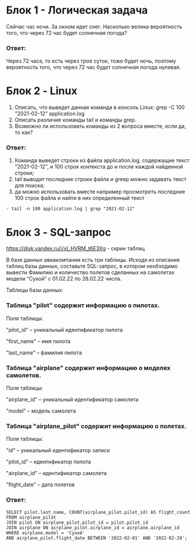 # Блок 1 - Логическая задача
  Сейчас час ночи. За окном идет снег. Насколько велика вероятность того, что через 72 час будет солнечная погода? 
### Ответ: 
Через 72 часа, то есть через трое суток, тоже будет ночь, поэтому вероятность того, что через 72 час будет солнечная погода нулевая.

# Блок 2 - Linux
  1. Описать, что выведет данная команда в консоль Linux:
grep -C 100 "2021-02-12" application.log
  2. Описать различие команды tail и команды grep. 
  3. Возможно ли использовать команды из 2 вопроса вместе, если да, то как?

### Ответ: 
   1. Команда выведет строки из файла application.log, содержащие текст "2021-02-12", и 100 строк контекста до и после каждой найденной строки;
   2. tail выводит последние строки файла и greep можно задавать текст для поиска;
   3. да можно использовать вместе например просмотреть последние 100 строк файла и найти в них определенный текст
        
    - tail -n 100 application.log | grep "2021-02-12"  

# Блок 3 - SQL-запрос
  
https://disk.yandex.ru/i/xI_HVRM_t6E3Xg - скрин таблиц 

В базе данных авиакомпании есть три таблицы. 
Исходя из описания таблиц базы данных, составьте SQL-запрос, в котором необходимо вывести Фамилию и количество полетов сделанных на самолетах модели “Cухой” с 01.02.22  по 28.02.22 числа.

 Таблицы базы данных:
### Таблица "pilot" содержит информацию о пилотах.

Поля таблицы:
  
  "pilot_id" – уникальный идентификатор пилота
  
  "first_name" – имя пилота
  
  "last_name" – фамилия пилота

 ### Таблица "airplane" содержит информацию о моделях самолетов.


Поля таблицы:
  
  "airplane_id" – уникальный идентификатор самолета
  
  "model" – модель самолета
 
### Таблица "airplane_pilot" содержит информацию о полетах.

Поля таблицы:
  
  "id" – уникальный идентификатор записи
  
  "pilot_id" – идентификатор пилота
  
  "airplane_id" – идентификатор самолета
  
  "flight_date" – дата полетов

### Ответ: 
    SELECT pilot.last_name, COUNT(airplane_pilot.pilot_id) AS flight_count
    FROM airplane_pilot
    JOIN pilot ON airplane_pilot.pilot_id = pilot.pilot_id
    JOIN airplane ON airplane_pilot.airplane_id = airplane.airplane_id
    WHERE airplane.model = 'Cухой'
    AND airplane_pilot.flight_date BETWEEN '2022-02-01' AND '2022-02-28';
